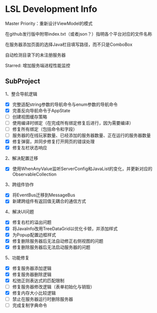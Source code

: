 ﻿# LSL Development Info

Master Priority：重新设计ViewModel的模式

在github发行版中附带index.txt（或者json？）指明各个平台对应的文件名称

在服务器添加页面的选择Java栏目填写路径，而不只是ComboBox

自动检测目录下的未注册服务器

Starred: 增加服务端进程性能监控

## SubProject

1、整合导航逻辑
 - [x] 完整适配string参数的导航命令与enum参数的导航命令
 - [x] 完善反向导航命令于AppState
 - [ ] 创建视图缓存策略
 - [ ] 使用编译时绑定（在完成所有绑定修复后进行，因为需要编译）
 - [ ] 修复所有绑定（包括命令和字段）
 - [ ] 服务器的在线玩家数量、已经添加的服务器数量、正在运行的服务器数量
 - [x] 修复弹窗，并同步修复打开网页的错误处理
 - [x] 修复左栏状态响应

2、解决配置迁移
 - [x] 使用WhenAnyValue监听ServerConfig和JavaList的变化，并更新对应的ObservableCollection

3、跨组件协作
 - [x] 将EventBus迁移到MessageBus
 - [x] 新建跨组件有返回值无耦合的通信方式

4、解决UI问题
 - [x] 修复右栏的溢出问题
 - [x] 将JavaInfo改用TreeDataGrid以优化卡顿，并添加样式
 - [x] 为Popup配置边框样式
 - [x] 修复删除服务器后无法自动修正右侧视图的问题
 - [x] 修复删除服务器后无法启动服务器的问题

5、功能修复
 - [x] 修复服务器添加逻辑
 - [x] 修复服务器删除逻辑
 - [x] 松弛正则表达式的匹配限制
 - [ ] 修复服务器修改逻辑（表单初始化与销毁）
 - [x] 修复内存大小比较逻辑
 - [ ] 禁止在服务器运行时删除服务器
 - [ ] 完成复制字典命令
